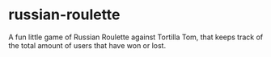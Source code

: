 # russian-roulette
A fun little game of Russian Roulette against Tortilla Tom, that keeps track of the total amount of users that have won or lost.
